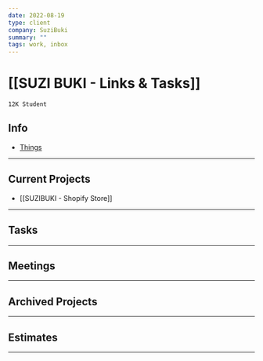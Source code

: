 ```yaml
---
date: 2022-08-19
type: client
company: SuziBuki
summary: ""
tags: work, inbox
---
```


# [[SUZI BUKI - Links & Tasks]]
`12K Student`

## Info
- [Things](things:///show?id=LLwDzdTNurDxajMTsELNf4)

---

## Current Projects
- [[SUZIBUKI - Shopify Store]]

---

## Tasks


---

## Meetings


---

## Archived Projects


---

## Estimates


---